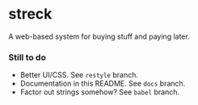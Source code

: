 streck
======

A web-based system for buying stuff and paying later.

### Still to do

* Better UI/CSS. See `restyle` branch.
* Documentation in this README. See `docs` branch.
* Factor out strings somehow? See `babel` branch.
